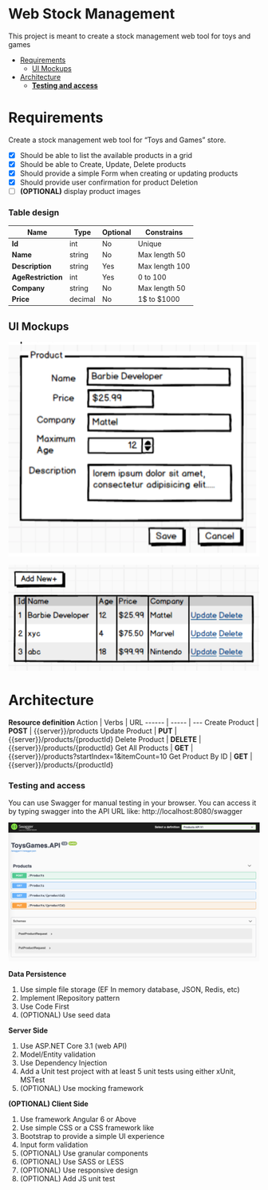 # Web Stock Management <!-- omit in toc -->
This project is meant to create a stock management web tool for toys and games

- [Requirements](#requirements)
  - [UI Mockups](#ui-mockups)
- [Architecture](#architecture)
    - [**Testing and access**](#testing-and-access)
  

# Requirements

Create a stock management web tool for “Toys and Games” store.

- [x] Should be able to list the available products in a grid
- [x] Should be able to Create, Update, Delete products
- [x] Should provide a simple Form when creating or updating products
- [x] Should provide user confirmation for product Deletion
- [ ] **(OPTIONAL)** display product images

### **Table design** <!-- omit in toc -->

Name | Type | Optional | Constrains
---- | ---- | -------- | ----------
**Id** | int | No | Unique
**Name** | string | No | Max length 50
**Description** | string | Yes | Max length 100
**AgeRestriction** | int | Yes | 0 to 100
**Company** | string | No | Max length 50
**Price** | decimal | No | 1$ to $1000

## UI Mockups

![](images/form.png)

![](images/table.png)

# Architecture

**Resource definition**
Action | Verbs | URL
------ | ----- | ---
Create Product | **POST** | {{server}}/products
Update Product | **PUT** |{{server}}/products/{productId}
Delete Product | **DELETE** | {{server}}/products/{productId}
Get All Products | **GET** | {{server}}/products?startIndex=1&itemCount=10
Get Product By ID | **GET** | {{server}}/products/{productId}

### **Testing and access** <!--omit in toc-->
You can use Swagger for manual testing in your browser. You can access it by typing swagger into the API URL like: http://localhost:8080/swagger

![](images/swagger.png)

**Data Persistence**
1. Use simple file storage (EF In memory database, JSON, Redis, etc)
2. Implement IRepository pattern
3. Use Code First
4. (OPTIONAL) Use seed data

**Server Side**
1. Use ASP.NET Core 3.1 (web API)
2. Model/Entity validation
3. Use Dependency Injection
4. Add a Unit test project with at least 5 unit tests using either xUnit, MSTest
5. (OPTIONAL) Use mocking framework

**(OPTIONAL) Client Side**
1. Use framework Angular 6 or Above
2. Use simple CSS or a CSS framework like
3. Bootstrap to provide a simple UI experience
4. Input form validation
5. (OPTIONAL) Use granular components
6. (OPTIONAL) Use SASS or LESS
7. (OPTIONAL) Use responsive design
8.  (OPTIONAL) Add JS unit test